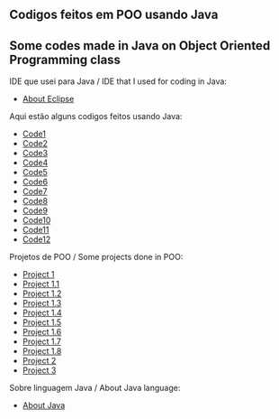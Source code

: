 ## Codigos feitos em POO usando Java 
## Some codes made in Java on Object Oriented Programming class

IDE que usei para Java / IDE that I used for coding in Java:

- [About Eclipse](https://eclipseide.org/)
  
Aqui estão alguns codigos feitos usando Java:

- [Code1](https://github.com/floro-neto/POO/tree/main/MenuCadastroPOO)
- [Code2](https://github.com/floro-neto/POO/tree/main/arrayObjetosJava)
- [Code3](https://github.com/floro-neto/POO/tree/main/aula1Poo)
- [Code4](https://github.com/floro-neto/POO/tree/main/banco)
- [Code5](https://github.com/floro-neto/POO/tree/main/clientesPOO)
- [Code6](https://github.com/floro-neto/POO/tree/main/contructorsJava)
- [Code7](https://github.com/floro-neto/POO/tree/main/finalKeyJava)
- [Code8](https://github.com/floro-neto/POO/tree/main/hipotenusaJava)
- [Code9](https://github.com/floro-neto/POO/tree/main/listaArraysJava)
- [Code10](https://github.com/floro-neto/POO/tree/main/orientaObjetosJava)
- [Code11](https://github.com/floro-neto/POO/tree/main/poligono)
- [Code12](https://github.com/floro-neto/POO/tree/main/trianguloPOO)

Projetos de POO / Some projects done in POO:

- [Project 1](https://github.com/floro-neto/POO/tree/main/AutomoveisPOO)
- [Project 1.1](https://github.com/floro-neto/POO/tree/main/CadernodadosPOO)
- [Project 1.2](https://github.com/floro-neto/POO/tree/main/ContaBancarioPOO)
- [Project 1.3](https://github.com/floro-neto/POO/tree/main/calculadoraPoo)
- [Project 1.4](https://github.com/floro-neto/POO/tree/main/dadosAluPOO)
- [Project 1.5](https://github.com/floro-neto/POO/tree/main/DatasPOO)
- [Project 1.6](https://github.com/floro-neto/POO/tree/main/EntrCinamaPOO)
- [Project 1.7](https://github.com/floro-neto/POO/tree/main/NotasPOO)
- [Project 1.8](https://github.com/floro-neto/POO/tree/main/PaisesPOO)
- [Project 2](https://github.com/floro-neto/POO/tree/main/restauranteUni)
- [Project 3](https://github.com/floro-neto/POO/tree/main/semaforoPOO)

Sobre linguagem Java / About Java language:

- [About Java](https://www.sololearn.com/en/learn/courses/java-introduction)

